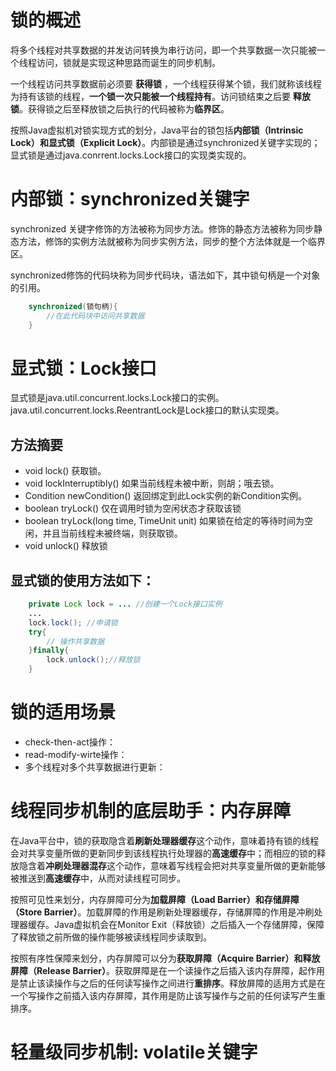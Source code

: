 # 锁的概述

将多个线程对共享数据的并发访问转换为串行访问，即一个共享数据一次只能被一个线程访问，锁就是实现这种思路而诞生的同步机制。

一个线程访问共享数据前必须要 **获得锁** ，一个线程获得某个锁，我们就称该线程为持有该锁的线程，**一个锁一次只能被一个线程持有**。访问锁结束之后要 **释放锁**。获得锁之后至释放锁之后执行的代码被称为**临界区**。

按照Java虚拟机对锁实现方式的划分，Java平台的锁包括**内部锁（Intrinsic Lock）**和**显式锁（Explicit Lock）**。内部锁是通过synchronized关键字实现的；显式锁是通过java.conrrent.locks.Lock接口的实现类实现的。
  
    
# 内部锁：synchronized关键字

synchronized 关键字修饰的方法被称为同步方法。修饰的静态方法被称为同步静态方法，修饰的实例方法就被称为同步实例方法，同步的整个方法体就是一个临界区。

synchronized修饰的代码块称为同步代码块，语法如下，其中锁句柄是一个对象的引用。

```Java
    synchronized(锁句柄){
        //在此代码块中访问共享数据
    }
```


# 显式锁：Lock接口

显式锁是java.util.concurrent.locks.Lock接口的实例。java.util.concurrent.locks.ReentrantLock是Lock接口的默认实现类。


## 方法摘要
* void lock() 获取锁。
* void lockInterruptibly() 如果当前线程未被中断，则胡；哦去锁。
* Condition newCondition() 返回绑定到此Lock实例的新Condition实例。
* boolean tryLock() 仅在调用时锁为空闲状态才获取该锁
* boolean tryLock(long time, TimeUnit unit) 如果锁在给定的等待时间为空闲，并且当前线程未被终端，则获取锁。
* void unlock() 释放锁



## 显式锁的使用方法如下：

```Java
    private Lock lock = ... //创建一个Lock接口实例
    ...
    lock.lock(); //申请锁
    try{
        // 操作共享数据
    }finally{
        lock.unlock();//释放锁
    }

```

# 锁的适用场景

* check-then-act操作：
* read-modify-wirte操作：
* 多个线程对多个共享数据进行更新：
  

# 线程同步机制的底层助手：内存屏障  

在Java平台中，锁的获取隐含着**刷新处理器缓存**这个动作，意味着持有锁的线程会对共享变量所做的更新同步到该线程执行处理器的**高速缓存**中；而相应的锁的释放隐含着**冲刷处理器混存**这个动作，意味着写线程会把对共享变量所做的更新能够被推送到**高速缓存**中，从而对读线程可同步。

按照可见性来划分，内存屏障可分为**加载屏障（Load Barrier）**和**存储屏障（Store Barrier）**。加载屏障的作用是刷新处理器缓存，存储屏障的作用是冲刷处理器缓存。Java虚拟机会在Monitor Exit（释放锁）之后插入一个存储屏障，保障了释放锁之前所做的操作能够被读线程同步读取到。

按照有序性保障来划分，内存屏障可以分为**获取屏障（Acquire Barrier）**和**释放屏障（Release Barrier）**。获取屏障是在一个读操作之后插入该内存屏障，起作用是禁止该读操作与之后的任何读写操作之间进行**重排序**。释放屏障的适用方式是在一个写操作之前插入该内存屏障，其作用是防止该写操作与之前的任何读写产生重排序。

# 轻量级同步机制: volatile关键字




